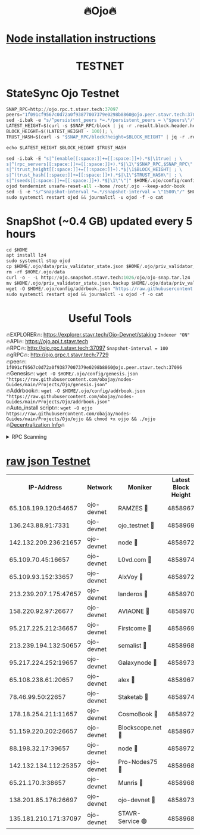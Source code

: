 <h1 align="center"> 🔥Ojo🔥</h1>

[Node installation instructions](https://github.com/obajay/nodes-Guides/tree/main/Projects/Ojo)
=

<h1 align="center"> TESTNET</h1>

# StateSync Ojo Testnet
```python
SNAP_RPC=http://ojo.rpc.t.stavr.tech:37097
peers="1f091cf9567c0d72a0f93877007379e0298b8860@ojo.peer.stavr.tech:37096"
sed -i.bak -e "s/^persistent_peers *=.*/persistent_peers = \"$peers\"/" $HOME/.ojo/config/config.toml
LATEST_HEIGHT=$(curl -s $SNAP_RPC/block | jq -r .result.block.header.height); \
BLOCK_HEIGHT=$((LATEST_HEIGHT - 100)); \
TRUST_HASH=$(curl -s "$SNAP_RPC/block?height=$BLOCK_HEIGHT" | jq -r .result.block_id.hash)

echo $LATEST_HEIGHT $BLOCK_HEIGHT $TRUST_HASH

sed -i.bak -E "s|^(enable[[:space:]]+=[[:space:]]+).*$|\1true| ; \
s|^(rpc_servers[[:space:]]+=[[:space:]]+).*$|\1\"$SNAP_RPC,$SNAP_RPC\"| ; \
s|^(trust_height[[:space:]]+=[[:space:]]+).*$|\1$BLOCK_HEIGHT| ; \
s|^(trust_hash[[:space:]]+=[[:space:]]+).*$|\1\"$TRUST_HASH\"| ; \
s|^(seeds[[:space:]]+=[[:space:]]+).*$|\1\"\"|" $HOME/.ojo/config/config.toml
ojod tendermint unsafe-reset-all --home /root/.ojo --keep-addr-book
sed -i -e "s/^snapshot-interval *=.*/snapshot-interval = \"1500\"/" $HOME/.ojo/config/app.toml
sudo systemctl restart ojod && journalctl -u ojod -f -o cat
```
# SnapShot (~0.4 GB) updated every 5 hours
```python
cd $HOME
apt install lz4
sudo systemctl stop ojod
cp $HOME/.ojo/data/priv_validator_state.json $HOME/.ojo/priv_validator_state.json.backup
rm -rf $HOME/.ojo/data
curl -o - -L http://ojo.snapshot.stavr.tech:1026/ojo/ojo-snap.tar.lz4 | lz4 -c -d - | tar -x -C $HOME/.ojo --strip-components 2
mv $HOME/.ojo/priv_validator_state.json.backup $HOME/.ojo/data/priv_validator_state.json
wget -O $HOME/.ojo/config/addrbook.json "https://raw.githubusercontent.com/obajay/nodes-Guides/main/Projects/Ojo/addrbook.json"
sudo systemctl restart ojod && journalctl -u ojod -f -o cat
```
 <h1 align="center"> Useful Tools</h1>

🔥EXPLORER🔥:        https://explorer.stavr.tech/Ojo-Devnet/staking        `Indexer "ON"` \
🔥API🔥:                     https://ojo.api.t.stavr.tech \
🔥RPC🔥:                    http://ojo.rpc.t.stavr.tech:37097              `Snapshot-interval = 100` \
🔥gRPC🔥:                  http://ojo.grpc.t.stavr.tech:7729 \
🔥peer🔥:                   `1f091cf9567c0d72a0f93877007379e0298b8860@ojo.peer.stavr.tech:37096` \
🔥Genesis🔥:    ```wget -O $HOME/.ojo/config/genesis.json "https://raw.githubusercontent.com/obajay/nodes-Guides/main/Projects/Ojo/genesis.json"``` \
🔥Addrbook🔥:    ```wget -O $HOME/.ojo/config/addrbook.json "https://raw.githubusercontent.com/obajay/nodes-Guides/main/Projects/Ojo/addrbook.json"``` \
🔥Auto_install script🔥: ```wget -O ojjo https://raw.githubusercontent.com/obajay/nodes-Guides/main/Projects/Ojo/ojjo && chmod +x ojjo && ./ojjo``` \
🔥[Decentralization Info](https://github.com/obajay/StateSync-snapshots/tree/main/Projects/Ojo/Decentralization)🔥



<details>
<summary>RPC Scanning</summary>

<h2 align="center"> We scan nodes in real time every 4 hours. And we provide the final result of RPC endpoints.
We cannot influence the operation of these nodes in any way. </h2>


```python
If Voting Power is higher than 0 --> then the Node is a validator of the network and may be subject to attack and be a potential threat to the chain.
```
```python
We marked such validators with a red symbol
```

</details>

[raw json Testnet](https://rpc-check.ojot.stavr.tech/ojot/rpc-ojot-result.json)
=


<table><tr><th>IP-Address</th><th>Network</th><th>Moniker</th><th>Latest Block Height</th><th>Earliest Block Height</th><th>Catching Up</th><th>Tx Index</th><th>Voting Power</th><th>Scan Time</th></tr><tr><td>65.108.199.120:54657</td><td>ojo-devnet</td><td>RAMZES 🔴</td><td>4858967</td><td>306156</td><td>False</td><td>on</td><td>15420</td><td>2024-01-07T22:17:28.273573793UTC</td></tr><tr><td>136.243.88.91:7331</td><td>ojo-devnet</td><td>ojo_testnet 🔴</td><td>4858969</td><td>308845</td><td>False</td><td>on</td><td>1000</td><td>2024-01-07T22:17:34.446907998UTC</td></tr><tr><td>142.132.209.236:21657</td><td>ojo-devnet</td><td>node 🔴</td><td>4858972</td><td>350001</td><td>False</td><td>on</td><td>1999</td><td>2024-01-07T22:17:52.097388230UTC</td></tr><tr><td>65.109.70.45:16657</td><td>ojo-devnet</td><td>L0vd.com 🔴</td><td>4858974</td><td>695918</td><td>False</td><td>off</td><td>998</td><td>2024-01-07T22:18:02.307060140UTC</td></tr><tr><td>65.109.93.152:33657</td><td>ojo-devnet</td><td>AlxVoy 🔴</td><td>4858972</td><td>2319801</td><td>False</td><td>on</td><td>4536782</td><td>2024-01-07T22:17:51.801154777UTC</td></tr><tr><td>213.239.207.175:47657</td><td>ojo-devnet</td><td>landeros 🔴</td><td>4858970</td><td>2714001</td><td>False</td><td>off</td><td>11083</td><td>2024-01-07T22:17:45.334308329UTC</td></tr><tr><td>158.220.92.97:26677</td><td>ojo-devnet</td><td>AVIAONE 🔴</td><td>4858970</td><td>2754001</td><td>False</td><td>on</td><td>13867</td><td>2024-01-07T22:17:45.044867122UTC</td></tr><tr><td>95.217.225.212:36657</td><td>ojo-devnet</td><td>Firstcome 🔴</td><td>4858969</td><td>2985946</td><td>False</td><td>on</td><td>13566</td><td>2024-01-07T22:17:34.160637267UTC</td></tr><tr><td>213.239.194.132:50657</td><td>ojo-devnet</td><td>semalist 🔴</td><td>4858968</td><td>3223522</td><td>False</td><td>on</td><td>21037</td><td>2024-01-07T22:17:28.547096982UTC</td></tr><tr><td>95.217.224.252:19657</td><td>ojo-devnet</td><td>Galaxynode 🔴</td><td>4858973</td><td>3685492</td><td>False</td><td>on</td><td>11888</td><td>2024-01-07T22:17:59.580689184UTC</td></tr><tr><td>65.108.238.61:20657</td><td>ojo-devnet</td><td>alex 🔴</td><td>4858967</td><td>4158001</td><td>False</td><td>on</td><td>11359</td><td>2024-01-07T22:17:27.914884974UTC</td></tr><tr><td>78.46.99.50:22657</td><td>ojo-devnet</td><td>Staketab 🔴</td><td>4858974</td><td>4254801</td><td>False</td><td>on</td><td>1276</td><td>2024-01-07T22:18:02.583289716UTC</td></tr><tr><td>178.18.254.211:11657</td><td>ojo-devnet</td><td>CosmoBook 🔴</td><td>4858972</td><td>4392001</td><td>False</td><td>off</td><td>1057</td><td>2024-01-07T22:17:54.473927519UTC</td></tr><tr><td>51.159.220.202:26657</td><td>ojo-devnet</td><td>Blockscope.net 🔴</td><td>4858967</td><td>4425001</td><td>False</td><td>on</td><td>981</td><td>2024-01-07T22:17:27.482215818UTC</td></tr><tr><td>88.198.32.17:39657</td><td>ojo-devnet</td><td>node 🔴</td><td>4858972</td><td>4710001</td><td>False</td><td>on</td><td>83546</td><td>2024-01-07T22:17:54.715962077UTC</td></tr><tr><td>142.132.134.112:25357</td><td>ojo-devnet</td><td>Pro-Nodes75 🔴</td><td>4858968</td><td>4758968</td><td>False</td><td>on</td><td>24651</td><td>2024-01-07T22:17:31.456104774UTC</td></tr><tr><td>65.21.170.3:38657</td><td>ojo-devnet</td><td>Munris 🔴</td><td>4858968</td><td>4758968</td><td>False</td><td>off</td><td>20123</td><td>2024-01-07T22:17:33.830753429UTC</td></tr><tr><td>138.201.85.176:26697</td><td>ojo-devnet</td><td>ojo-devnet 🔴</td><td>4858973</td><td>4758973</td><td>False</td><td>on</td><td>1000024000</td><td>2024-01-07T22:18:01.927428419UTC</td></tr><tr><td>135.181.210.171:37097</td><td>ojo-devnet</td><td>STAVR-Service 🟢</td><td>4858968</td><td>4856001</td><td>False</td><td>on</td><td>0</td><td>2024-01-07T22:17:29.120562648UTC</td></tr></table>
